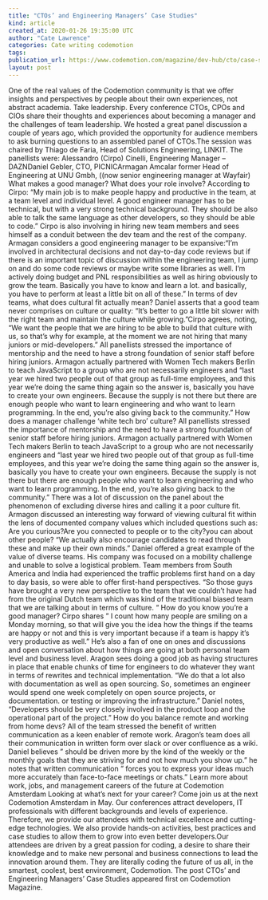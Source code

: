 ```yaml
---
title: "CTOs’ and Engineering Managers’ Case Studies"
kind: article
created_at: 2020-01-26 19:35:00 UTC
author: "Cate Lawrence"
categories: Cate writing codemotion
tags: 
publication_url: https://www.codemotion.com/magazine/dev-hub/cto/case-studies/
layout: post
---
```

One of the real values of the Codemotion community is that we offer insights and perspectives by people about their own experiences, not abstract academia. Take leadership. Every conference CTOs, CPOs and CIOs share their thoughts and experiences about becoming a manager and the challenges of team leadership. We hosted a great panel discussion a couple of years ago, which provided the opportunity for audience members to ask burning questions to an assembled panel of CTOs.The session was chaired by Thiago de Faria, Head of Solutions Engineering, LINKIT. The panellists were: Alessandro (Cirpo) Cinelli, Engineering Manager – DAZNDaniel Gebler, CTO, PICNICArmagan Amcalar former Head of Engineering at UNU Gmbh, ((now senior engineering manager at Wayfair) What makes a good manager? What does your role involve? According to Cirpo: “My main job is to make people happy and productive in the team, at a team level and individual level. A good engineer manager has to be technical, but with a very strong technical background. They should be also able to talk the same language as other developers, so they should be able to code.” Cirpo is also involving in hiring new team members and sees himself as a conduit between the dev team and the rest of the company. Armagan considers a good engineering manager to be expansive:“I’m involved in architectural decisions and not day-to-day code reviews but if there is an important topic of discussion within the engineering team, I jump on and do some code reviews or maybe write some libraries as well. I’m actively doing budget and PNL responsibilities as well as hiring obviously to grow the team. Basically you have to know and learn a lot. and basically, you have to perform at least a little bit on all of these.” In terms of dev teams, what does cultural fit actually mean? Daniel asserts that a good team never comprises on culture or quality: “It’s better to go a little bit slower with the right team and maintain the culture while growing.”Cirpo agrees, noting, “We want the people that we are hiring to be able to build that culture with us, so that’s why for example, at the moment we are not hiring that many juniors or mid-developers.” All panellists stressed the importance of mentorship and the need to have a strong foundation of senior staff before hiring juniors. Armagon actually partnered with Women Tech makers Berlin to teach JavaScript to a group who are not necessarily engineers and “last year we hired two people out of that group as full-time employees, and this year we’re doing the same thing again so the answer is, basically you have to create your own engineers. Because the supply is not there but there are enough people who want to learn engineering and who want to learn programming. In the end, you’re also giving back to the community.” How does a manager challenge ‘white tech bro’ culture? All panellists stressed the importance of mentorship and the need to have a strong foundation of senior staff before hiring juniors. Armagon actually partnered with Women Tech makers Berlin to teach JavaScript to a group who are not necessarily engineers and “last year we hired two people out of that group as full-time employees, and this year we’re doing the same thing again so the answer is, basically you have to create your own engineers. Because the supply is not there but there are enough people who want to learn engineering and who want to learn programming. In the end, you’re also giving back to the community.” There was a lot of discussion on the panel about the phenomenon of excluding diverse hires and calling it a poor culture fit. Armagon discussed an interesting way forward of viewing cultural fit within the lens of documented company values which included questions such as: Are you curious?Are you connected to people or to the city?you can about other people? “We actually also encourage candidates to read through these and make up their own minds.” Daniel offered a great example of the value of diverse teams. His company was focused on a mobility challenge and unable to solve a logistical problem. Team members from South America and India had experienced the traffic problems first hand on a day to day basis, so were able to offer first-hand perspectives. “So those guys have brought a very new perspective to the team that we couldn’t have had from the original Dutch team which was kind of the traditional biased team that we are talking about in terms of culture. “ How do you know you’re a good manager? Cirpo shares ” I count how many people are smiling on a Monday morning, so that will give you the idea how the things if the teams are happy or not and this is very important because if a team is happy it’s very productive as well.” He’s also a fan of one on ones and discussions and open conversation about how things are going at both personal team level and business level. Aragon sees doing a good job as having structures in place that enable chunks of time for engineers to do whatever they want in terms of rewrites and technical implementation. “We do that a lot also with documentation as well as open sourcing. So, sometimes an engineer would spend one week completely on open source projects, or documentation. or testing or improving the infrastructure.” Daniel notes, “Developers should be very closely involved in the product loop and the operational part of the project.” How do you balance remote and working from home devs? All of the team stressed the benefit of written communication as a keen enabler of remote work. Aragon’s team does all their communication in written form over slack or over confluence as a wiki. Daniel believes ” should be driven more by the kind of the weekly or the monthly goals that they are striving for and not how much you show up.” he notes that written communication ” forces you to express your ideas much more accurately than face-to-face meetings or chats.” Learn more about work, jobs, and management careers of the future at Codemotion Amsterdam Looking at what’s next for your career? Come join us at the next Codemotion Amsterdam in May. Our conferences attract developers, IT professionals with different backgrounds and levels of experience. Therefore, we provide our attendees with technical excellence and cutting-edge technologies. We also provide hands-on activities, best practices and case studies to allow them to grow into even better developers.Our attendees are driven by a great passion for coding, a desire to share their knowledge and to make new personal and business connections to lead the innovation around them. They are literally coding the future of us all, in the smartest, coolest, best environment, Codemotion. The post CTOs’ and Engineering Managers’ Case Studies appeared first on Codemotion Magazine.

